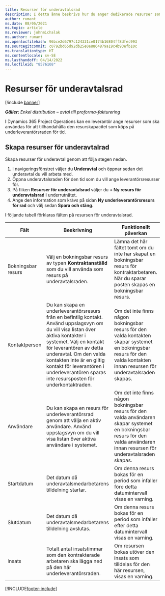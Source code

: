 ```yaml
---
title: Resurser för underavtalsrad
description: I detta ämne beskrivs hur du anger dedikerade resurser som tillhandahålls av leverantören för en viss underleverantörsrad för tid.
author: rumant
ms.date: 08/06/2021
ms.topic: article
ms.reviewer: johnmichalak
ms.author: rumant
ms.openlocfilehash: 96bce2d6797c124331ce0174b16804ff8dfec993
ms.sourcegitcommit: c0792bd65d92db25e0e8864879a19c4b93efb10c
ms.translationtype: HT
ms.contentlocale: sv-SE
ms.lasthandoff: 04/14/2022
ms.locfileid: "8576108"
---
```

# <a name="subcontract-line-resources"></a>Resurser för underavtalsrad

[!include [banner](../../includes/dataverse-preview.md)]

_**Gäller:** Enkel distribution – avtal till proforma-fakturering_

I Dynamics 365 Project Operations kan en leverantör ange resurser som ska användas för att tillhandahålla den resurskapacitet som köps på underleverantörsraden för tid.

## <a name="create-subcontract-line-resources"></a>Skapa resurser för underavtalrad

Skapa resurser för underavtal genom att följa stegen nedan.

1. I navigeringsfönstret väljer du **Underavtal** och öppnar sedan det underavtal du vill arbeta med.
2. Öppna underavtalsraden för den tid som du vill ange leverantörsresurser för.
3. På fliken **Resurser för underavtalsrad** väljer du **+ Ny resurs för underavtalsrad** i underrutnätet.
4. Ange den information som krävs på sidan **Ny underleverantörsresurs för rad** och välj sedan **Spara och stäng**.

I följande tabell förklaras fälten på resursen för underavtalsrad.

| Fält | Beskrivning | Funktionellt påverkan |
| ----- | ----------- | ----------------- |
| Bokningsbar resurs | Välj en bokningsbar resurs av typen **Kontraktanställd** som du vill använda som resurs på underavtalsraden.| Lämna det här fältet tomt om du inte har skapat en bokningsbar resurs för kontraktarbetaren. När du sparar posten skapas en bokningsbar resurs.  |
| Kontaktperson | Du kan skapa en underleverantörsresurs från en befintlig kontakt. Använd uppslagsvyn om du vill visa listan över aktiva kontakter i systemet. Välj en kontakt för leverantören av detta underavtal. Om den valda kontakten inte är en giltig kontakt för leverantören i underleverantören sparas inte resursposten för underkontaktraden.| Om det inte finns någon bokningsbar resurs för den valda kontakten skapar systemet en bokningsbar resurs för den valda kontakten innan resursen för underavtalsraden skapas. |
| Användare | Du kan skapa en resurs för underleverantörsrad genom att välja en aktiv användare. Använd uppslagsvyn om du vill visa listan över aktiva användare i systemet.| Om det inte finns någon bokningsbar resurs för den valda användaren skapar systemet en bokningsbar resurs för den valda användaren innan resursen för underavtalsraden skapas. |
| Startdatum | Det datum då underavtalsmedarbetarens tilldelning startar.| Om denna resurs bokas för en period som infaller före detta datumintervall visas en varning. |
| Slutdatum | Det datum då underavtalsmedarbetarens tilldelning avslutas.| Om denna resurs bokas för en period som infaller efter detta datumintervall visas en varning. |
| Insats | Totalt antal insatstimmar som den kontrakterade arbetaren ska lägga ned på den här underleverantörsraden.| Om resursen bokas utöver den insats som tilldelas för den här resursen, visas en varning. |


[!INCLUDE[footer-include](../../includes/footer-banner.md)]

